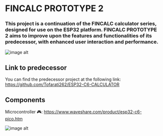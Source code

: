 # FINCALC PROTOTYPE 2
### This project is a continuation of the FINCALC calculator series, designed for use on the ESP32 platform. FINCALC PROTOTYPE 2 aims to improve upon the features and functionalities of its predecessor, with enhanced user interaction and performance.
![image alt](https://github.com/Tofarati262/Fincalc/blob/74c714ba5b77024089a253b0462766ed36b54e95/Assets/CALCULATOR%20PROTOTYPE%202.JPEG)

## Link to predecessor
You can find the predecessor project at the following link: https://github.com/Tofarati262/ESP32-C6-CALCULATOR

## Components
Microcontroller 🎮: https://www.waveshare.com/product/esp32-c6-pico.htm



![image alt](https://github.com/Tofarati262/Fincalc/blob/c18223d3eae03410638fed457488fdb5f455bbf0/Assets/Screenshot%202025-02-16%20231415.jpg)
